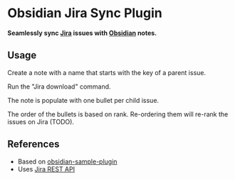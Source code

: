 # Obsidian Jira Sync Plugin

**Seamlessly sync [Jira](https://www.atlassian.com/software/jira) issues with [Obsidian](https://obsidian.md) notes.**

## Usage

Create a note with a name that starts with the key of a parent issue.

Run the "Jira download" command.

The note is populate with one bullet per child issue.

The order of the bullets is based on rank. Re-ordering them will re-rank the issues on Jira (TODO).

## References

- Based on [obsidian-sample-plugin](https://github.com/obsidianmd/obsidian-sample-plugin)
- Uses [Jira REST API](https://developer.atlassian.com/cloud/jira/platform/rest/v3/intro/)
